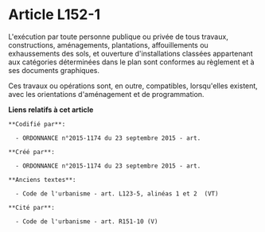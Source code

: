 # Article L152-1

L'exécution par toute personne publique ou privée de tous travaux, constructions, aménagements, plantations, affouillements
ou exhaussements des sols, et ouverture d'installations classées appartenant aux catégories déterminées dans le plan sont
conformes au règlement et à ses documents graphiques.

Ces travaux ou opérations sont, en outre, compatibles, lorsqu'elles existent, avec les orientations d'aménagement et de
programmation.

**Liens relatifs à cet article**

	**Codifié par**:

	  - ORDONNANCE n°2015-1174 du 23 septembre 2015 - art.

	**Créé par**:

	  - ORDONNANCE n°2015-1174 du 23 septembre 2015 - art.

	**Anciens textes**:

	  - Code de l'urbanisme - art. L123-5, alinéas 1 et 2  (VT)

	**Cité par**:

	  - Code de l'urbanisme - art. R151-10 (V)
